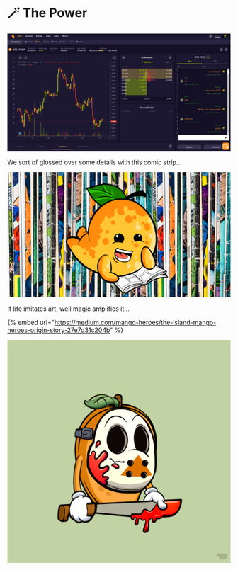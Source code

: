 # 🪄 The Power

![](<../.gitbook/assets/image (12) (1) (1) (1).png>)

We sort of glossed over some details with this comic strip...

![](<../.gitbook/assets/Untitled design.png>)

If life imitates art, well magic amplifies it...

{% embed url="https://medium.com/mango-heroes/the-island-mango-heroes-origin-story-27e7d31c204b" %}

![](<../.gitbook/assets/image (7) (1).png>)
